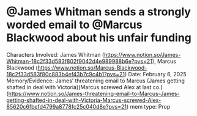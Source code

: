 # @James Whitman sends a strongly worded email to @Marcus Blackwood about his unfair funding

Characters Involved: James Whitman (https://www.notion.so/James-Whitman-18c2f33d583f802f9042d4e989988b6e?pvs=21), Marcus Blackwood (https://www.notion.so/Marcus-Blackwood-18c2f33d583f80c883b4ef43b7c9c4b1?pvs=21)
Date: February 6, 2025
Memory/Evidence: James’ threatening email to Marcus (James getting shafted in deal with Victoria)(Marcus screwed Alex at last co.) (https://www.notion.so/James-threatening-email-to-Marcus-James-getting-shafted-in-deal-with-Victoria-Marcus-screwed-Alex-85620c6fbefd4799a8778fc25c040d8e?pvs=21)
mem type: Prop

